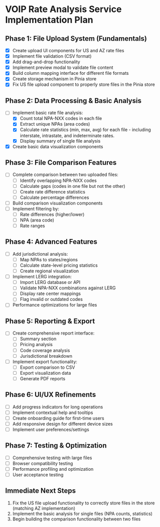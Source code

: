 # VOIP Rate Analysis Service Implementation Plan

## Phase 1: File Upload System (Fundamentals)
- [x] Create upload UI components for US and AZ rate files
- [x] Implement file validation (CSV format)
- [x] Add drag-and-drop functionality
- [x] Implement preview modal to validate file content
- [x] Build column mapping interface for different file formats
- [x] Create storage mechanism in Pinia store
- [X] Fix US file upload component to properly store files in the Pinia store

## Phase 2: Data Processing & Basic Analysis
- [ ] Implement basic rate file analysis:
  - [x] Count total NPA-NXX codes in each file
  - [x] Extract unique NPAs (area codes)
  - [x] Calculate rate statistics (min, max, avg) for each file - including interstate, intrastate, and indeterminate rates.
  - [x] Display summary of single file analysis
- [x] Create basic data visualization components

## Phase 3: File Comparison Features
- [ ] Complete comparison between two uploaded files:
  - [ ] Identify overlapping NPA-NXX codes
  - [ ] Calculate gaps (codes in one file but not the other)
  - [ ] Create rate difference statistics
  - [ ] Calculate percentage differences
- [ ] Build comparison visualization components
- [ ] Implement filtering by:
  - [ ] Rate differences (higher/lower)
  - [ ] NPA (area code)
  - [ ] Rate ranges

## Phase 4: Advanced Features
- [ ] Add jurisdictional analysis:
  - [ ] Map NPAs to states/regions
  - [ ] Calculate state-level pricing statistics
  - [ ] Create regional visualization
- [ ] Implement LERG integration:
  - [ ] Import LERG database or API
  - [ ] Validate NPA-NXX combinations against LERG
  - [ ] Display rate center mappings
  - [ ] Flag invalid or outdated codes
- [ ] Performance optimizations for large files

## Phase 5: Reporting & Export
- [ ] Create comprehensive report interface:
  - [ ] Summary section
  - [ ] Pricing analysis
  - [ ] Code coverage analysis
  - [ ] Jurisdictional breakdown
- [ ] Implement export functionality:
  - [ ] Export comparison to CSV
  - [ ] Export visualization data
  - [ ] Generate PDF reports

## Phase 6: UI/UX Refinements
- [ ] Add progress indicators for long operations
- [ ] Implement contextual help and tooltips
- [ ] Create onboarding guide for first-time users
- [ ] Add responsive design for different device sizes
- [ ] Implement user preferences/settings

## Phase 7: Testing & Optimization
- [ ] Comprehensive testing with large files
- [ ] Browser compatibility testing
- [ ] Performance profiling and optimization
- [ ] User acceptance testing

## Immediate Next Steps
1. Fix the US file upload functionality to correctly store files in the store (matching AZ implementation)
2. Implement the basic analysis for single files (NPA counts, statistics)
3. Begin building the comparison functionality between two files


